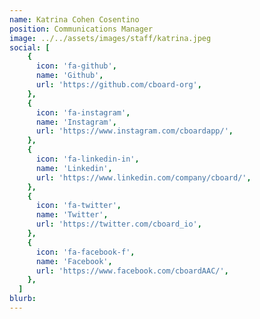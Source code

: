 ```yaml
---
name: Katrina Cohen Cosentino
position: Communications Manager
image: ../../assets/images/staff/katrina.jpeg
social: [
    {
      icon: 'fa-github',
      name: 'Github',
      url: 'https://github.com/cboard-org',
    },
    {
      icon: 'fa-instagram',
      name: 'Instagram',
      url: 'https://www.instagram.com/cboardapp/',
    },
    {
      icon: 'fa-linkedin-in',
      name: 'Linkedin',
      url: 'https://www.linkedin.com/company/cboard/',
    },
    {
      icon: 'fa-twitter',
      name: 'Twitter',
      url: 'https://twitter.com/cboard_io',
    },
    {
      icon: 'fa-facebook-f',
      name: 'Facebook',
      url: 'https://www.facebook.com/cboardAAC/',
    },
  ]
blurb:
---
```



